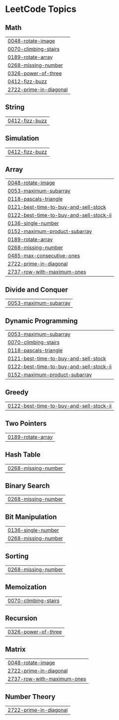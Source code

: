 <!---LeetCode Topics Start-->
# LeetCode Topics
## Math
|  |
| ------- |
| [0048-rotate-image](https://github.com/M-For-Mahathi/LeetCode-Problems/tree/master/0048-rotate-image) |
| [0070-climbing-stairs](https://github.com/M-For-Mahathi/LeetCode-Problems/tree/master/0070-climbing-stairs) |
| [0189-rotate-array](https://github.com/M-For-Mahathi/LeetCode-Problems/tree/master/0189-rotate-array) |
| [0268-missing-number](https://github.com/M-For-Mahathi/LeetCode-Problems/tree/master/0268-missing-number) |
| [0326-power-of-three](https://github.com/M-For-Mahathi/LeetCode-Problems/tree/master/0326-power-of-three) |
| [0412-fizz-buzz](https://github.com/M-For-Mahathi/LeetCode-Problems/tree/master/0412-fizz-buzz) |
| [2722-prime-in-diagonal](https://github.com/M-For-Mahathi/LeetCode-Problems/tree/master/2722-prime-in-diagonal) |
## String
|  |
| ------- |
| [0412-fizz-buzz](https://github.com/M-For-Mahathi/LeetCode-Problems/tree/master/0412-fizz-buzz) |
## Simulation
|  |
| ------- |
| [0412-fizz-buzz](https://github.com/M-For-Mahathi/LeetCode-Problems/tree/master/0412-fizz-buzz) |
## Array
|  |
| ------- |
| [0048-rotate-image](https://github.com/M-For-Mahathi/LeetCode-Problems/tree/master/0048-rotate-image) |
| [0053-maximum-subarray](https://github.com/M-For-Mahathi/LeetCode-Problems/tree/master/0053-maximum-subarray) |
| [0118-pascals-triangle](https://github.com/M-For-Mahathi/LeetCode-Problems/tree/master/0118-pascals-triangle) |
| [0121-best-time-to-buy-and-sell-stock](https://github.com/M-For-Mahathi/LeetCode-Problems/tree/master/0121-best-time-to-buy-and-sell-stock) |
| [0122-best-time-to-buy-and-sell-stock-ii](https://github.com/M-For-Mahathi/LeetCode-Problems/tree/master/0122-best-time-to-buy-and-sell-stock-ii) |
| [0136-single-number](https://github.com/M-For-Mahathi/LeetCode-Problems/tree/master/0136-single-number) |
| [0152-maximum-product-subarray](https://github.com/M-For-Mahathi/LeetCode-Problems/tree/master/0152-maximum-product-subarray) |
| [0189-rotate-array](https://github.com/M-For-Mahathi/LeetCode-Problems/tree/master/0189-rotate-array) |
| [0268-missing-number](https://github.com/M-For-Mahathi/LeetCode-Problems/tree/master/0268-missing-number) |
| [0485-max-consecutive-ones](https://github.com/M-For-Mahathi/LeetCode-Problems/tree/master/0485-max-consecutive-ones) |
| [2722-prime-in-diagonal](https://github.com/M-For-Mahathi/LeetCode-Problems/tree/master/2722-prime-in-diagonal) |
| [2737-row-with-maximum-ones](https://github.com/M-For-Mahathi/LeetCode-Problems/tree/master/2737-row-with-maximum-ones) |
## Divide and Conquer
|  |
| ------- |
| [0053-maximum-subarray](https://github.com/M-For-Mahathi/LeetCode-Problems/tree/master/0053-maximum-subarray) |
## Dynamic Programming
|  |
| ------- |
| [0053-maximum-subarray](https://github.com/M-For-Mahathi/LeetCode-Problems/tree/master/0053-maximum-subarray) |
| [0070-climbing-stairs](https://github.com/M-For-Mahathi/LeetCode-Problems/tree/master/0070-climbing-stairs) |
| [0118-pascals-triangle](https://github.com/M-For-Mahathi/LeetCode-Problems/tree/master/0118-pascals-triangle) |
| [0121-best-time-to-buy-and-sell-stock](https://github.com/M-For-Mahathi/LeetCode-Problems/tree/master/0121-best-time-to-buy-and-sell-stock) |
| [0122-best-time-to-buy-and-sell-stock-ii](https://github.com/M-For-Mahathi/LeetCode-Problems/tree/master/0122-best-time-to-buy-and-sell-stock-ii) |
| [0152-maximum-product-subarray](https://github.com/M-For-Mahathi/LeetCode-Problems/tree/master/0152-maximum-product-subarray) |
## Greedy
|  |
| ------- |
| [0122-best-time-to-buy-and-sell-stock-ii](https://github.com/M-For-Mahathi/LeetCode-Problems/tree/master/0122-best-time-to-buy-and-sell-stock-ii) |
## Two Pointers
|  |
| ------- |
| [0189-rotate-array](https://github.com/M-For-Mahathi/LeetCode-Problems/tree/master/0189-rotate-array) |
## Hash Table
|  |
| ------- |
| [0268-missing-number](https://github.com/M-For-Mahathi/LeetCode-Problems/tree/master/0268-missing-number) |
## Binary Search
|  |
| ------- |
| [0268-missing-number](https://github.com/M-For-Mahathi/LeetCode-Problems/tree/master/0268-missing-number) |
## Bit Manipulation
|  |
| ------- |
| [0136-single-number](https://github.com/M-For-Mahathi/LeetCode-Problems/tree/master/0136-single-number) |
| [0268-missing-number](https://github.com/M-For-Mahathi/LeetCode-Problems/tree/master/0268-missing-number) |
## Sorting
|  |
| ------- |
| [0268-missing-number](https://github.com/M-For-Mahathi/LeetCode-Problems/tree/master/0268-missing-number) |
## Memoization
|  |
| ------- |
| [0070-climbing-stairs](https://github.com/M-For-Mahathi/LeetCode-Problems/tree/master/0070-climbing-stairs) |
## Recursion
|  |
| ------- |
| [0326-power-of-three](https://github.com/M-For-Mahathi/LeetCode-Problems/tree/master/0326-power-of-three) |
## Matrix
|  |
| ------- |
| [0048-rotate-image](https://github.com/M-For-Mahathi/LeetCode-Problems/tree/master/0048-rotate-image) |
| [2722-prime-in-diagonal](https://github.com/M-For-Mahathi/LeetCode-Problems/tree/master/2722-prime-in-diagonal) |
| [2737-row-with-maximum-ones](https://github.com/M-For-Mahathi/LeetCode-Problems/tree/master/2737-row-with-maximum-ones) |
## Number Theory
|  |
| ------- |
| [2722-prime-in-diagonal](https://github.com/M-For-Mahathi/LeetCode-Problems/tree/master/2722-prime-in-diagonal) |
<!---LeetCode Topics End-->
